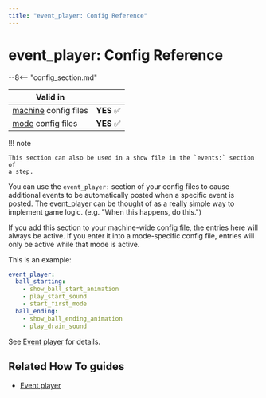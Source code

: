 ```yaml
---
title: "event_player: Config Reference"
---
```


# event_player: Config Reference

--8<-- "config_section.md"

| Valid in | |
|-----|:----:|
|[machine](instructions/machine_config.md) config files |**YES** :white_check_mark:|
|[mode](instructions/mode_config.md) config files|**YES** :white_check_mark:|

!!! note

    This section can also be used in a show file in the `events:` section of
    a step.

You can use the `event_player:` section of your config files to cause
additional events to be automatically posted when a specific event is
posted. The event_player can be thought of as a really simple way to
implement game logic. (e.g. "When this happens, do this.")

If you add this section to your machine-wide config file, the entries
here will always be active. If you enter it into a mode-specific config
file, entries will only be active while that mode is active.

This is an example:

``` yaml
event_player:
  ball_starting:
    - show_ball_start_animation
    - play_start_sound
    - start_first_mode
  ball_ending:
    - show_ball_ending_animation
    - play_drain_sound
```

See [Event player](../config_players/event_player.md) for
details.

## Related How To guides

* [Event player](../config_players/event_player.md)
